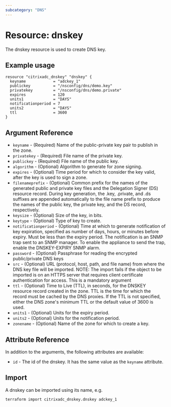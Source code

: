 ```yaml
---
subcategory: "DNS"
---
```


# Resource: dnskey

The dnskey resource is used to create DNS key.


## Example usage

```hcl
resource "citrixadc_dnskey" "dnskey" {
  keyname            = "adckey_1"
  publickey          = "/nsconfig/dns/demo.key"
  privatekey         = "/nsconfig/dns/demo.private"
  expires            = 120
  units1             = "DAYS"
  notificationperiod = 7
  units2             = "DAYS"
  ttl                = 3600
}

```


## Argument Reference

* `keyname` - (Required) Name of the public-private key pair to publish in the zone.
* `privatekey` - (Required) File name of the private key.
* `publickey` - (Required) File name of the public key.
* `algorithm` - (Optional) Algorithm to generate for zone signing.
* `expires` - (Optional) Time period for which to consider the key valid, after the key is used to sign a zone.
* `filenameprefix` - (Optional) Common prefix for the names of the generated public and private key files and the Delegation Signer (DS) resource record. During key generation, the .key, .private, and .ds suffixes are appended automatically to the file name prefix to produce the names of the public key, the private key, and the DS record, respectively.
* `keysize` - (Optional) Size of the key, in bits.
* `keytype` - (Optional) Type of key to create.
* `notificationperiod` - (Optional) Time at which to generate notification of key expiration, specified as number of days, hours, or minutes before expiry. Must be less than the expiry period. The notification is an SNMP trap sent to an SNMP manager. To enable the appliance to send the trap, enable the DNSKEY-EXPIRY SNMP alarm.
* `password` - (Optional) Passphrase for reading the encrypted public/private DNS keys
* `src` - (Optional) URL (protocol, host, path, and file name) from where the DNS key file will be imported. NOTE: The import fails if the object to be imported is on an HTTPS server that requires client certificate authentication for access. This is a mandatory argument
* `ttl` - (Optional) Time to Live (TTL), in seconds, for the DNSKEY resource record created in the zone. TTL is the time for which the record must be cached by the DNS proxies. If the TTL is not specified, either the DNS zone's minimum TTL or the default value of 3600 is used.
* `units1` - (Optional) Units for the expiry period.
* `units2` - (Optional) Units for the notification period.
* `zonename` - (Optional) Name of the zone for which to create a key.


## Attribute Reference

In addition to the arguments, the following attributes are available:

* `id` - The id of the dnskey. It has the same value as the `keyname` attribute.


## Import

A dnskey can be imported using its name, e.g.

```shell
terraform import citrixadc_dnskey.dnskey adckey_1
```
